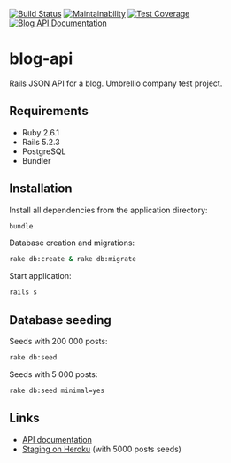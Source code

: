 [![Build Status](https://travis-ci.org/evgeniy-lvov/blog-api.svg?branch=master)](https://travis-ci.org/evgeniy-lvov/blog-api)
[![Maintainability](https://api.codeclimate.com/v1/badges/97c2979a1097a02a80e2/maintainability)](https://codeclimate.com/github/evgeniy-lvov/blog-api/maintainability)
[![Test Coverage](https://api.codeclimate.com/v1/badges/97c2979a1097a02a80e2/test_coverage)](https://codeclimate.com/github/evgeniy-lvov/blog-api/test_coverage)
[![Blog API Documentation](https://img.shields.io/badge/documentation-API-informational)](https://evgeniy-lvov.github.io/blog-api/)

# blog-api

Rails JSON API for a blog. Umbrellio company test project.

## Requirements

* Ruby 2.6.1  
* Rails 5.2.3  
* PostgreSQL  
* Bundler  

## Installation

Install all dependencies from the application directory:

```sh
bundle
```

Database creation and migrations:

```sh
rake db:create & rake db:migrate
```

Start application:

```sh
rails s
```

## Database seeding

Seeds with 200 000 posts:

```sh
rake db:seed
```

Seeds with 5 000 posts:

```sh
rake db:seed minimal=yes
```

## Links

* [API documentation](https://evgeniy-lvov.github.io/blog-api/)
* [Staging on Heroku](https://test-blog-api-staging.herokuapp.com/) (with 5000 posts seeds)
